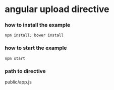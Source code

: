 # angular upload directive

### how to install the example
`npm install; bower install`

### how to start the example
`npm start`

### path to directive
public/app.js
